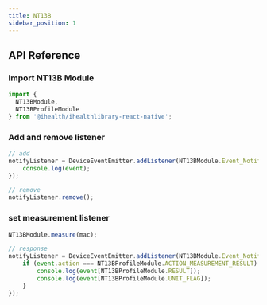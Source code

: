 ```yaml
---
title: NT13B
sidebar_position: 1
---
```


## API Reference

### Import NT13B Module

```js
import {
  NT13BModule,
  NT13BProfileModule
} from '@ihealth/ihealthlibrary-react-native';
```

### Add and remove listener

```js
// add
notifyListener = DeviceEventEmitter.addListener(NT13BModule.Event_Notify,  (event) => {
    console.log(event);
});

// remove
notifyListener.remove();
```

### set measurement listener

```js
NT13BModule.measure(mac);

// response
notifyListener = DeviceEventEmitter.addListener(NT13BModule.Event_Notify,  (event) => {
    if (event.action === NT13BProfileModule.ACTION_MEASUREMENT_RESULT) {
        console.log(event[NT13BProfileModule.RESULT]);
        console.log(event[NT13BProfileModule.UNIT_FLAG]);
    } 
});
```
